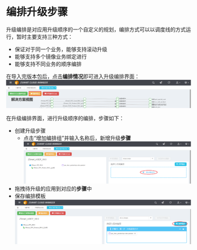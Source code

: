# 编排升级步骤

升级编排是对应用升级顺序的一个自定义的规划，编排方式可以以调度线的方式运行，暂时主要支持三种方式：
* 保证对于同一个业务，能够支持滚动升级
* 能够支持多个镜像业务绑定进行
* 能够支持不同业务的顺序编排

在导入完版本包后，点击**编排情况**即可进入升级编排界面：
![编排情况](/yi-jian-sheng-ji/bian-pai-an-niu.png)

在升级编排界面，进行升级顺序的编排，步骤如下：
* 创建升级步骤
  * 点击“增加编排组”并输入名称后，新增升级**步骤**
  ![编排情况](/yi-jian-sheng-ji/sheng-ji-bu-zhou-chuang-jian.png)
* 拖拽待升级的应用到对应的**步骤**中
* 保存编排模板
  ![编排情况](/yi-jian-sheng-ji/bao-cun-bian-pai.png)


